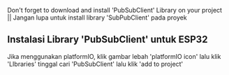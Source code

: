 Don't forget to download and install 'PubSubClient' Library on your project ||
Jangan lupa untuk install library 'SubPubClient' pada proyek

## Instalasi Library 'PubSubClient' untuk ESP32 
Jika menggunakan platformIO, klik gambar lebah 'platformIO icon' lalu klik 'LIbraries' tinggal cari 'PubSubClient' lalu klik 'add to project'
